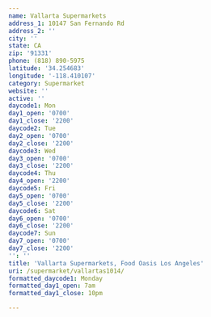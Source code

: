 ```yaml
---
name: Vallarta Supermarkets
address_1: 10147 San Fernando Rd
address_2: ''
city: ''
state: CA
zip: '91331'
phone: (818) 890-5975
latitude: '34.254683'
longitude: '-118.410107'
category: Supermarket
website: ''
active: ''
daycode1: Mon
day1_open: '0700'
day1_close: '2200'
daycode2: Tue
day2_open: '0700'
day2_close: '2200'
daycode3: Wed
day3_open: '0700'
day3_close: '2200'
daycode4: Thu
day4_open: '2200'
daycode5: Fri
day5_open: '0700'
day5_close: '2200'
daycode6: Sat
day6_open: '0700'
day6_close: '2200'
daycode7: Sun
day7_open: '0700'
day7_close: '2200'
'': ''
title: 'Vallarta Supermarkets, Food Oasis Los Angeles'
uri: /supermarket/vallartas1014/
formatted_daycode1: Monday
formatted_day1_open: 7am
formatted_day1_close: 10pm

---
```

